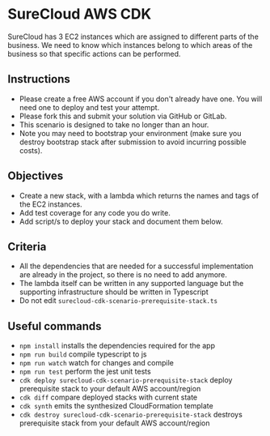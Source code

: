 # SureCloud AWS CDK 

SureCloud has 3 EC2 instances which are assigned to different parts of the business. We need to know which instances
belong to which areas of the business so that specific actions can be performed.

## Instructions

* Please create a free AWS account if you don't already have one. You will need one to deploy and test your attempt.
* Please fork this and submit your solution via GitHub or GitLab.
* This scenario is designed to take no longer than an hour.
* Note you may need to bootstrap your environment (make sure you destroy bootstrap stack after submission to avoid
  incurring possible costs).

## Objectives

* Create a new stack, with a lambda which returns the names and tags of the EC2 instances.
* Add test coverage for any code you do write.
* Add script/s to deploy your stack and document them below.

## Criteria

* All the dependencies that are needed for a successful implementation are already in the project, so there is no need
  to add anymore.
* The lambda itself can be written in any supported language but the supporting infrastructure should be written in
  Typescript
* Do not edit `surecloud-cdk-scenario-prerequisite-stack.ts`

## Useful commands

* `npm install`     installs the dependencies required for the app
* `npm run build`   compile typescript to js
* `npm run watch`   watch for changes and compile
* `npm run test`    perform the jest unit tests
* `cdk deploy surecloud-cdk-scenario-prerequisite-stack` deploy prerequisite stack to your default AWS account/region
* `cdk diff`        compare deployed stacks with current state
* `cdk synth`       emits the synthesized CloudFormation template
* `cdk destroy surecloud-cdk-scenario-prerequisite-stack` destroys prerequisite stack from your default AWS
  account/region

